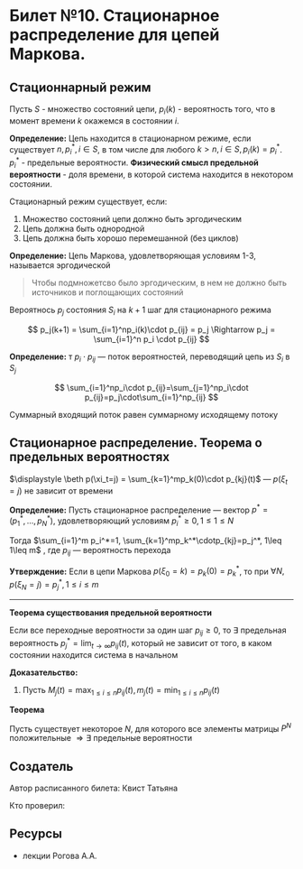 # Билет №10. Стационарное распределение для цепей Маркова.
## Стационнарный режим

Пусть $S$ - множество состояний цепи, $p_i(k)$ - вероятность того, что в момент времени $k$ окажемся в состоянии $i$.

**Определение:** Цепь находится в стационарном режиме, если существует 
$n, p_i^*, i \in S$, 
в том числе для любого $k > n, i \in S, p_i(k) = p_i^*$.   
$p_i^*$ - предельные вероятности. **Физический смысл предельной вероятности** - доля времени, в которой система находится в некотором состоянии.

Стационарный режим существует, если:
1. Множество состояний цепи должно быть эргодическим
2. Цепь должна быть однородной
3. Цепь должна быть хорошо перемешанной (без циклов)

**Определение:** Цепь Маркова, удовлетворяющая условиям 1-3, называется эргодической

> Чтобы подмножетсво было эргодическим, в нем не должно быть источников и поглощающих состояний
> 

Вероятнось $p_j$ состояния $S_i$ на $k+1$ шаг для стационарного режима

$$
p_j(k+1) = \sum_{i=1}^np_i(k)\cdot p_{ij} = p_j \Rightarrow p_j = \sum_{i=1}^n p_i \cdot p_{ij} 
$$

**Определение:** т $p_i\cdot p_{ij}$ — поток вероятностей, переводящий цепь из $S_i$ в $S_j$

$$
\sum_{i=1}^np_i\cdot p_{ij}=\sum_{j=1}^np_i\cdot p_{ij}=p_j\cdot\sum_{i=1}^np_{ij}
$$

Суммарный входящий поток равен суммарному исходящему потоку

## Стационарное распределение. Теорема о предельных вероятностях

$\displaystyle \beth p(\xi_t=j) = \sum_{k=1}^mp_k(0)\cdot p_{kj}(t)$ — $p(\xi_t = j)$ не зависит от времени

**Определение:** Пусть стационарное распределение — вектор $p^* = (p_1^*,\dots, p_N^*)$, удовлетворяющий условиям $p_i^* \geq 0, 1\leq 1\leq N$

Тогда $\sum_{i=1}^m p_i^*=1, \sum_{k=1}^mp_k^*\cdotp_{kj}=p_j^*, 1\leq 1\leq m$ , где $p_{ij}$  — вероятность перехода

**Утверждение:** Если в цепи Маркова $p(\xi_0 = k)=p_k(0)=p_k^*$, то при $\forall N, p(\xi_N=j)=p_j^*, 1\leq i\leq m$ 

---

**Теорема существования предельной вероятности**

Если все переходные вероятности за один шаг $p_{ij}\geq 0$, то $\exists$  предельная вероятность $\displaystyle p_j^*= \lim_{t\to \infty} p_{ij}(t)$, который не зависит от того, в каком состоянии находится система в начальном

**Доказательство:**

1. Пусть $\displaystyle M_j(t) = \max_{1\leq i\leq n}p_{ij}(t), m_j(t) = \min_{1\leq i\leq n}p_{ij}(t)$

**Теорема**

Пусть существует некоторое $N$, для которого все элементы матрицы $P^N$ положительные $\Rightarrow \exists$ предельные вероятности

## Создатель

Автор расписанного билета: Квист Татьяна

Кто проверил:


## Ресурсы
- лекции Рогова А.А.
